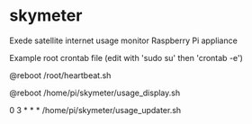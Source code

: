 # skymeter
Exede satellite internet usage monitor Raspberry Pi appliance


Example root crontab file (edit with 'sudo su' then 'crontab -e')

@reboot /root/heartbeat.sh

@reboot /home/pi/skymeter/usage_display.sh

0 3 * * * /home/pi/skymeter/usage_updater.sh

